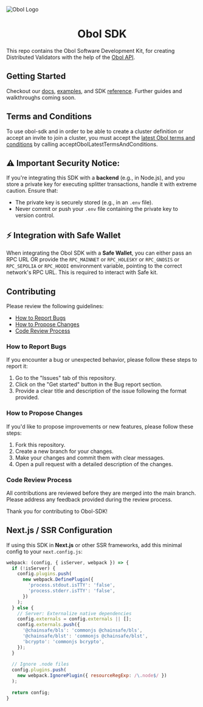 ![Obol Logo](https://obol.org/obolnetwork.png)

<h1 align="center">Obol SDK</h1>

This repo contains the Obol Software Development Kit, for creating Distributed Validators with the help of the [Obol API](https://docs.obol.org/api).

## Getting Started

Checkout our [docs](https://docs.obol.org/docs/advanced/quickstart-sdk), [examples](https://github.com/ObolNetwork/obol-sdk-examples/), and SDK [reference](https://obolnetwork.github.io/obol-sdk). Further guides and walkthroughs coming soon.

## Terms and Conditions
To use obol-sdk and in order to be able to create a cluster definition or accept an invite to join a cluster, you must accept the [latest Obol terms and conditions](https://obol.org/terms.pdf) by calling acceptObolLatestTermsAndConditions.

## ⚠️ Important Security Notice:
If you're integrating this SDK with a **backend** (e.g., in Node.js), and you store a private key for executing splitter transactions, handle it with extreme caution. Ensure that:

- The private key is securely stored (e.g., in an `.env` file).
- Never commit or push your `.env` file containing the private key to version control.

## ⚡️ Integration with Safe Wallet

When integrating the Obol SDK with a **Safe Wallet**, you can either pass an RPC URL OR provide the `RPC_MAINNET` or `RPC_HOLESKY` or `RPC_GNOSIS` or `RPC_SEPOLIA` or `RPC_HOODI` environment variable, pointing to the correct network's RPC URL. This is required to interact with Safe kit.


## Contributing

Please review the following guidelines:

- [How to Report Bugs](#how-to-report-bugs)
- [How to Propose Changes](#how-to-propose-changes)
- [Code Review Process](#code-review-process)

### How to Report Bugs

If you encounter a bug or unexpected behavior, please follow these steps to report it:

1. Go to the "Issues" tab of this repository.
2. Click on the "Get started" button in the Bug report section.
3. Provide a clear title and description of the issue following the format provided.

### How to Propose Changes

If you'd like to propose improvements or new features, please follow these steps:

1. Fork this repository.
2. Create a new branch for your changes.
3. Make your changes and commit them with clear messages.
4. Open a pull request with a detailed description of the changes.

### Code Review Process

All contributions are reviewed before they are merged into the main branch. Please address any feedback provided during the review process.

Thank you for contributing to Obol-SDK!

## Next.js / SSR Configuration

If using this SDK in **Next.js** or other SSR frameworks, add this minimal config to your `next.config.js`:

```javascript
webpack: (config, { isServer, webpack }) => {
  if (!isServer) {
    config.plugins.push(
      new webpack.DefinePlugin({
        'process.stdout.isTTY': 'false',
        'process.stderr.isTTY': 'false',
      })
    );
  } else {
    // Server: Externalize native dependencies
    config.externals = config.externals || [];
    config.externals.push({
      '@chainsafe/bls': 'commonjs @chainsafe/bls',
      '@chainsafe/blst': 'commonjs @chainsafe/blst',
      'bcrypto': 'commonjs bcrypto',
    });
  }
  
  // Ignore .node files
  config.plugins.push(
    new webpack.IgnorePlugin({ resourceRegExp: /\.node$/ })
  );
  
  return config;
}
```

